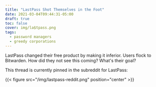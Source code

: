```yaml
---
title: "LastPass Shot Themselves in the Foot"
date: 2021-03-04T09:44:31-05:00
draft: true
toc: false
cover: img/la$tpass.png
tags:
  - password managers
  - greedy corporations
---
```


LastPass changed their free product by making it inferior. Users flock to Bitwarden. How did they not see this
coming? What's their goal?

This thread is currently pinned in the subreddit for LastPass:

{{< figure src="/img/lastpass-reddit.png" position="center" >}}

